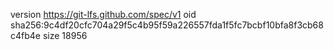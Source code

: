 version https://git-lfs.github.com/spec/v1
oid sha256:9c4df20cfc704a29f5c4b95f59a226557fda1f5fc7bcbf10bfa8f3cb68c4fb4e
size 18956
